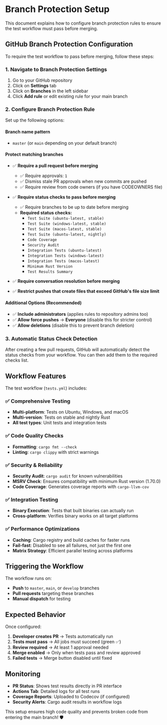 # Branch Protection Setup

This document explains how to configure branch protection rules to ensure the test workflow must pass before merging.

## GitHub Branch Protection Configuration

To require the test workflow to pass before merging, follow these steps:

### 1. Navigate to Branch Protection Settings

1. Go to your GitHub repository
2. Click on **Settings** tab
3. Click on **Branches** in the left sidebar
4. Click **Add rule** or edit existing rule for your main branch

### 2. Configure Branch Protection Rule

Set up the following options:

#### Branch name pattern
- `master` (or `main` depending on your default branch)

#### Protect matching branches
- ✅ **Require a pull request before merging**
  - ✅ Require approvals: `1`
  - ✅ Dismiss stale PR approvals when new commits are pushed
  - ✅ Require review from code owners (if you have CODEOWNERS file)

- ✅ **Require status checks to pass before merging**
  - ✅ Require branches to be up to date before merging
  - **Required status checks:**
    - `Test Suite (ubuntu-latest, stable)`
    - `Test Suite (windows-latest, stable)`  
    - `Test Suite (macos-latest, stable)`
    - `Test Suite (ubuntu-latest, nightly)`
    - `Code Coverage`
    - `Security Audit`
    - `Integration Tests (ubuntu-latest)`
    - `Integration Tests (windows-latest)`
    - `Integration Tests (macos-latest)`
    - `Minimum Rust Version`
    - `Test Results Summary`

- ✅ **Require conversation resolution before merging**

- ✅ **Restrict pushes that create files that exceed GitHub's file size limit**

#### Additional Options (Recommended)
- ✅ **Include administrators** (applies rules to repository admins too)
- ✅ **Allow force pushes** → **Everyone** (disable this for stricter control)
- ✅ **Allow deletions** (disable this to prevent branch deletion)

### 3. Automatic Status Check Detection

After creating a few pull requests, GitHub will automatically detect the status checks from your workflow. You can then add them to the required checks list.

## Workflow Features

The test workflow (`tests.yml`) includes:

### ✅ **Comprehensive Testing**
- **Multi-platform**: Tests on Ubuntu, Windows, and macOS
- **Multi-version**: Tests on stable and nightly Rust
- **All test types**: Unit tests and integration tests

### ✅ **Code Quality Checks**
- **Formatting**: `cargo fmt --check`
- **Linting**: `cargo clippy` with strict warnings

### ✅ **Security & Reliability**
- **Security Audit**: `cargo audit` for known vulnerabilities
- **MSRV Check**: Ensures compatibility with minimum Rust version (1.70.0)
- **Code Coverage**: Generates coverage reports with `cargo-llvm-cov`

### ✅ **Integration Testing**
- **Binary Execution**: Tests that built binaries can actually run
- **Cross-platform**: Verifies binary works on all target platforms

### ✅ **Performance Optimizations**
- **Caching**: Cargo registry and build caches for faster runs
- **Fail-fast**: Disabled to see all failures, not just the first one
- **Matrix Strategy**: Efficient parallel testing across platforms

## Triggering the Workflow

The workflow runs on:
- **Push** to `master`, `main`, or `develop` branches
- **Pull requests** targeting these branches  
- **Manual dispatch** for testing

## Expected Behavior

Once configured:

1. **Developer creates PR** → Tests automatically run
2. **Tests must pass** → All jobs must succeed (green ✅)
3. **Review required** → At least 1 approval needed
4. **Merge enabled** → Only when tests pass and review approved
5. **Failed tests** → Merge button disabled until fixed

## Monitoring

- **PR Status**: Shows test results directly in PR interface
- **Actions Tab**: Detailed logs for all test runs
- **Coverage Reports**: Uploaded to Codecov (if configured)
- **Security Alerts**: Cargo audit results in workflow logs

This setup ensures high code quality and prevents broken code from entering the main branch! 🛡️
